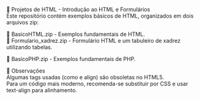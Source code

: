 📌 Projetos de HTML - Introdução ao HTML e Formulários <br>
Este repositório contém exemplos básicos de HTML, organizados em dois arquivos zip: <br>

📂 BasicoHTML.zip - Exemplos fundamentais de HTML. <br>
📂 Formulario_xadrez.zip - Formulário HTML e um tabuleiro de xadrez utilizando tabelas. <br>

📂 BasicoPHP.zip - Exemplos fundamentais de PHP. <br>

📢 Observações <br>
Algumas tags usadas (como <font> e align) são obsoletas no HTML5. <br>
Para um código mais moderno, recomenda-se substituir <font> por CSS e usar text-align para alinhamento.
